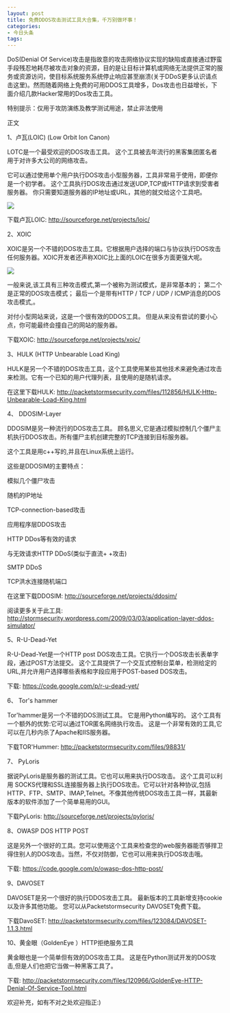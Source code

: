 ```yaml
---
layout: post
title: 免费DDOS攻击测试工具大合集，千万别做坏事！
categories:
- 今日头条
tags:
---
```

DoS(Denial Of Service)攻击是指故意的攻击网络协议实现的缺陷或直接通过野蛮手段残忍地耗尽被攻击对象的资源，目的是让目标计算机或网络无法提供正常的服务或资源访问，使目标系统服务系统停止响应甚至崩溃(关于DDoS更多认识请点击这里)。然而随着网络上免费的可用DDOS工具增多，Dos攻击也日益增长，下面介绍几款Hacker常用的Dos攻击工具。

特别提示：仅用于攻防演练及教学测试用途，禁止非法使用

正文

1、卢瓦(LOIC) (Low Orbit Ion Canon)

LOTC是一个最受欢迎的DOS攻击工具。 这个工具被去年流行的黑客集团匿名者用于对许多大公司的网络攻击。 

它可以通过使用单个用户执行DOS攻击小型服务器，工具非常易于使用，即便你是一个初学者。 这个工具执行DOS攻击通过发送UDP,TCP或HTTP请求到受害者服务器。 你只需要知道服务器的IP地址或URL，其他的就交给这个工具吧。 

![](http://p1.pstatp.com/large/52f000148bf4d67775b)

下载卢瓦LOIC: http://sourceforge.net/projects/loic/

2、XOIC 

XOIC是另一个不错的DOS攻击工具。它根据用户选择的端口与协议执行DOS攻击任何服务器。XOIC开发者还声称XOIC比上面的LOIC在很多方面更强大呢。 

![](http://p3.pstatp.com/large/53000014a03829de254)

一般来说,该工具有三种攻击模式,第一个被称为测试模式，是非常基本的； 第二个是正常的DOS攻击模式； 最后一个是带有HTTP / TCP / UDP / ICMP消息的DOS攻击模式,。 

对付小型网站来说，这是一个很有效的DDOS工具。 但是从来没有尝试的要小心点，你可能最终会撞自己的网站的服务器。 

下载XOIC: http://sourceforge.net/projects/xoic/

3、HULK (HTTP Unbearable Load King)

HULK是另一个不错的DOS攻击工具，这个工具使用某些其他技术来避免通过攻击来检测。它有一个已知的用户代理列表，且使用的是随机请求。

在这里下载HULK: http://packetstormsecurity.com/files/112856/HULK-Http-Unbearable-Load-King.html 

4、 DDOSIM-Layer 

DDOSIM是另一种流行的DOS攻击工具。 顾名思义,它是通过模拟控制几个僵尸主机执行DDOS攻击。所有僵尸主机创建完整的TCP连接到目标服务器。 

这个工具是用c++写的,并且在Linux系统上运行。 

这些是DDOSIM的主要特点： 

模拟几个僵尸攻击 

随机的IP地址 

TCP-connection-based攻击 

应用程序层DDOS攻击 

HTTP DDos等有效的请求 

与无效请求HTTP DDoS(类似于直流+ +攻击) 

SMTP DDoS 

TCP洪水连接随机端口

在这里下载DDOSIM: http://sourceforge.net/projects/ddosim/ 

阅读更多关于此工具: http://stormsecurity.wordpress.com/2009/03/03/application-layer-ddos-simulator/

5、R-U-Dead-Yet 

R-U-Dead-Yet是一个HTTP post DOS攻击工具。它执行一个DOS攻击长表单字段，通过POST方法提交。 这个工具提供了一个交互式控制台菜单，检测给定的URL,并允许用户选择哪些表格和字段应用于POST-based DOS攻击。 

下载: https://code.google.com/p/r-u-dead-yet/ 

6、 Tor&#039;s hammer

Tor&#039;hammer是另一个不错的DOS测试工具。 它是用Python编写的。 这个工具有一个额外的优势:它可以通过TOR匿名网络执行攻击。 这是一个非常有效的工具,它可以在几秒内杀了Apache和IIS服务器。 

下载TOR&#039;Hummer: http://packetstormsecurity.com/files/98831/ 

7、 PyLoris 

据说PyLoris是服务器的测试工具。它也可以用来执行DOS攻击。 这个工具可以利用 SOCKS代理和SSL连接服务器上执行DOS攻击。它可以针对各种协议,包括HTTP、FTP、SMTP、IMAP,Telnet。不像其他传统DOS攻击工具一样，其最新版本的软件添加了一个简单易用的GUI。

下载PyLoris: http://sourceforge.net/projects/pyloris/

8、OWASP DOS HTTP POST 

这是另外一个很好的工具。您可以使用这个工具来检查您的web服务器能否够捍卫得住别人的DOS攻击。当然，不仅对防御，它也可以用来执行DOS攻击哦。

下载: https://code.google.com/p/owasp-dos-http-post/

9、DAVOSET 

DAVOSET是另一个很好的执行DDOS攻击工具。 最新版本的工具新增支持cookie以及许多其他功能。 您可以从Packetstormsecurity DAVOSET免费下载。

下载DavoSET: http://packetstormsecurity.com/files/123084/DAVOSET-1.1.3.html

10、黄金眼（GoldenEye ）HTTP拒绝服务工具 

黄金眼也是一个简单但有效的DOS攻击工具。 这是在Python测试开发的DOS攻击,但是人们也把它当做一种黑客工具了。

下载: http://packetstormsecurity.com/files/120966/GoldenEye-HTTP-Denial-Of-Service-Tool.html

欢迎补充，如有不对之处欢迎指正:)